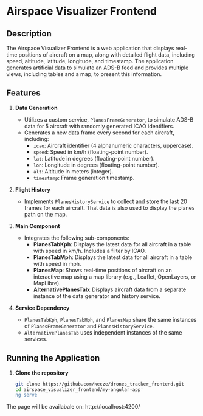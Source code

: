 # Airspace Visualizer Frontend  

## Description  

The Airspace Visualizer Frontend is a web application that displays real-time positions of aircraft on a map, along with detailed flight data, including speed, altitude, latitude, longitude, and timestamp. The application generates artificial data to simulate an ADS-B feed and provides multiple views, including tables and a map, to present this information.  

## Features  

1. **Data Generation**  
   - Utilizes a custom service, `PlanesFrameGenerator`, to simulate ADS-B data for 5 aircraft with randomly generated ICAO identifiers.  
   - Generates a new data frame every second for each aircraft, including:  
     - `icao`: Aircraft identifier (4 alphanumeric characters, uppercase).  
     - `speed`: Speed in km/h (floating-point number).  
     - `lat`: Latitude in degrees (floating-point number).  
     - `lon`: Longitude in degrees (floating-point number).  
     - `alt`: Altitude in meters (integer).  
     - `timestamp`: Frame generation timestamp.  

2. **Flight History**  
   - Implements `PlanesHistoryService` to collect and store the last 20 frames for each aircraft. That data is also used to display the planes path on the map. 

3. **Main Component**  
   - Integrates the following sub-components:  
     - **PlanesTabKph**: Displays the latest data for all aircraft in a table with speed in km/h. Includes a filter by ICAO.  
     - **PlanesTabMph**: Displays the latest data for all aircraft in a table with speed in mph.  
     - **PlanesMap**: Shows real-time positions of aircraft on an interactive map using a map library (e.g., Leaflet, OpenLayers, or MapLibre).  
     - **AlternativePlanesTab**: Displays aircraft data from a separate instance of the data generator and history service.  

4. **Service Dependency**  
   - `PlanesTabKph`, `PlanesTabMph`, and `PlanesMap` share the same instances of `PlanesFrameGenerator` and `PlanesHistoryService`.  
   - `AlternativePlanesTab` uses independent instances of the same services.  

## Running the Application  

1. **Clone the repository**  
   ```bash
   git clone https://github.com/kecze/drones_tracker_frontend.git
   cd airspace_visualizer_frontend/my-angular-app'
   ng serve
The page will be availabale on: http://localhost:4200/ 
